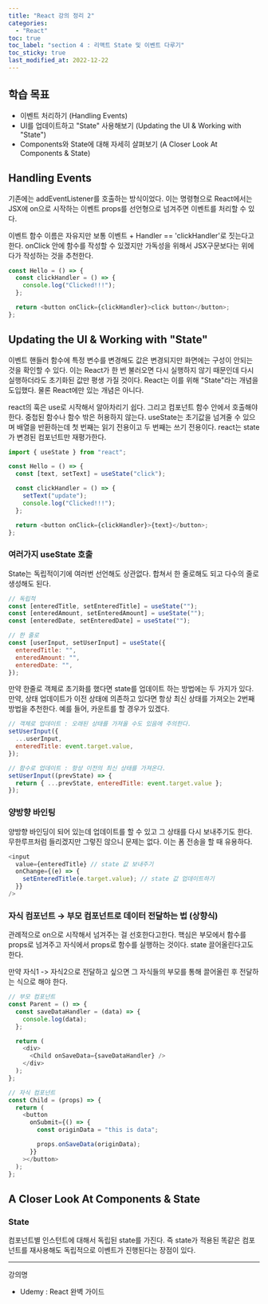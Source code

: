 ```yaml
---
title: "React 강의 정리 2"
categories:
  - "React"
toc: true
toc_label: "section 4 : 리액트 State 및 이벤트 다루기"
toc_sticky: true
last_modified_at: 2022-12-22
---
```


## 학습 목표

- 이벤트 처리하기 (Handling Events)
- UI를 업데이트하고 "State" 사용해보기 (Updating the UI & Working with "State")
- Components와 State에 대해 자세히 살펴보기 (A Closer Look At Components & State)

## Handling Events

기존에는 addEventListener를 호출하는 방식이었다. 이는 명령형으로 React에서는 JSX에 on으로 시작하는 이벤트 props를 선언형으로 넘겨주면 이벤트를 처리할 수 있다.

이벤트 함수 이름은 자유지만 보통 이벤트 + Handler == 'clickHandler'로 짓는다고 한다. onClick 안에 함수를 작성할 수 있겠지만 가독성을 위해서 JSX구문보다는 위에다가 작성하는 것을 추천한다.

```js
const Hello = () => {
  const clickHandler = () => {
    console.log("Clicked!!!");
  };

  return <button onClick={clickHandler}>click button</button>;
};
```

## Updating the UI & Working with "State"

이벤트 핸들러 함수에 특정 변수를 변경해도 값은 변경되지만 화면에는 구성이 안되는 것을 확인할 수 있다. 이는 React가 한 번 불러오면 다시 실행하지 않기 때문인데 다시 실행하더라도 초기화된 값만 평생 가질 것이다. React는 이를 위해 "State"라는 개념을 도입했다. 물론 React에만 있는 개념은 아니다.

react의 훅은 use로 시작해서 알아차리기 쉽다. 그리고 컴포넌트 함수 안에서 호출해야 한다. 중첩된 함수나 함수 밖은 허용하지 않는다. useState는 초기값을 넘겨줄 수 있으며 배열을 반환하는데 첫 번째는 읽기 전용이고 두 번째는 쓰기 전용이다. react는 state가 변경된 컴포넌트만 재평가한다.

```js
import { useState } from "react";

const Hello = () => {
  const [text, setText] = useState("click");

  const clickHandler = () => {
    setText("update");
    console.log("Clicked!!!");
  };

  return <button onClick={clickHandler}>{text}</button>;
};
```

### 여러가지 useState 호출

State는 독립적이기에 여러번 선언해도 상관없다. 합쳐서 한 줄로해도 되고 다수의 줄로 생성해도 된다.

```js
// 독립적
const [enteredTitle, setEnteredTitle] = useState("");
const [enteredAmount, setEnteredAmount] = useState("");
const [enteredDate, setEnteredDate] = useState("");

// 한 줄로
const [userInput, setUserInput] = useState({
  enteredTitle: "",
  enteredAmount: "",
  enteredDate: "",
});
```

만약 한줄로 객체로 초기화를 했다면 state를 업데이트 하는 방법에는 두 가지가 있다. 만약, 상태 업데이트가 이전 상태에 의존하고 있다면 항상 최신 상태를 가져오는 2번째 방법을 추천한다. 예를 들어, 카운트를 할 경우가 있겠다.

```js
// 객체로 업데이트 : 오래된 상태를 가져올 수도 있음에 주의한다.
setUserInput({
  ...userInput,
  enteredTitle: event.target.value,
});

// 함수로 업데이트 : 항상 이전의 최신 상태를 가져온다.
setUserInput((prevState) => {
  return { ...prevState, enteredTitle: event.target.value };
});
```

### 양방향 바인팅

양방향 바인딩이 되어 있는데 업데이트를 할 수 있고 그 상태를 다시 보내주기도 한다. 무한루프처럼 들리겠지만 그렇진 않으니 문제는 없다. 이는 폼 전송을 할 때 유용하다.

```js
<input
  value={enteredTitle} // state 값 보내주기
  onChange={(e) => {
    setEnteredTitle(e.target.value); // state 값 업데이트하기
  }}
/>
```

### 자식 컴포넌트 → 부모 컴포넌트로 데이터 전달하는 법 (상향식)

관례적으로 on으로 시작해서 넘겨주는 걸 선호한다고한다. 핵심은 부모에서 함수를 props로 넘겨주고 자식에서 props로 함수를 실행하는 것이다. state 끌어올린다고도 한다.

만약 자식1 -> 자식2으로 전달하고 싶으면 그 자식들의 부모를 통해 끌어올린 후 전달하는 식으로 해야 한다.

```js
// 부모 컴포넌트
const Parent = () => {
  const saveDataHandler = (data) => {
    console.log(data);
  };

  return (
    <div>
      <Child onSaveData={saveDataHandler} />
    </div>
  );
};
```

```js
// 자식 컴포넌트
const Child = (props) => {
  return (
    <button
      onSubmit={() => {
        const originData = "this is data";

        props.onSaveData(originData);
      }}
    ></button>
  );
};
```

## A Closer Look At Components & State

### State

컴포넌트별 인스턴트에 대해서 독립된 state를 가진다. 즉 state가 적용된 똑같은 컴포넌트를 재사용해도 독립적으로 이벤트가 진행된다는 장점이 있다.

---

강의명

- Udemy : React 완벽 가이드

